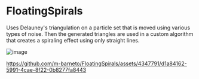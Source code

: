 # FloatingSpirals
Uses Delauney's triangulation on a particle set that is moved using various types of noise. Then the generated triangles are used in a custom algorithm that creates a spiraling effect using only straight lines.

![image](https://github.com/m-barneto/FloatingSpirals/assets/4347791/880fdd04-7739-4f90-b18d-8eae7149265f)

https://github.com/m-barneto/FloatingSpirals/assets/4347791/d1a84162-5991-4cae-8f22-0b8277fa8443

